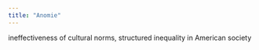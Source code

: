 ```yaml
---
title: "Anomie"
---
```

ineffectiveness of cultural norms, structured inequality in American society

